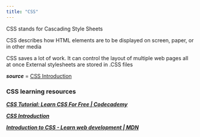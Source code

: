 ```yaml
---
title: "CSS"
---
```

CSS stands for Cascading Style Sheets

CSS describes how HTML elements are to be displayed on screen, paper, or in other media

CSS saves a lot of work. It can control the layout of multiple web pages all at once
External stylesheets are stored in .CSS files

***source*** = [CSS Introduction](https://www.w3schools.com/css/css_intro.asp)


### CSS learning resources 

__*[CSS Tutorial: Learn CSS For Free | Codecademy](https://www.codecademy.com/learn/learn-css)*__

__*[CSS Introduction](https://www.w3schools.com/css/css_intro.asp)*__

__*[Introduction to CSS - Learn web development | MDN](https://developer.mozilla.org/en-US/docs/Learn/CSS/Introduction_to_CSS)*__
